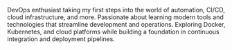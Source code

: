DevOps enthusiast taking my first steps into the world of automation, CI/CD, cloud infrastructure, and more.
Passionate about learning modern tools and technologies that streamline development and operations. Exploring
Docker, Kubernetes, and cloud platforms while building a foundation in continuous integration and deployment pipelines.

<!---
nabeel-bangulzai/nabeel-bangulzai is a ✨ special ✨ repository because its `README.md` (this file) appears on your GitHub profile.
You can click the Preview link to take a look at your changes.
--->
